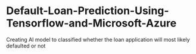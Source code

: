 # Default-Loan-Prediction-Using-Tensorflow-and-Microsoft-Azure
Creating AI model to classified whether the loan application will most likely defaulted or not
